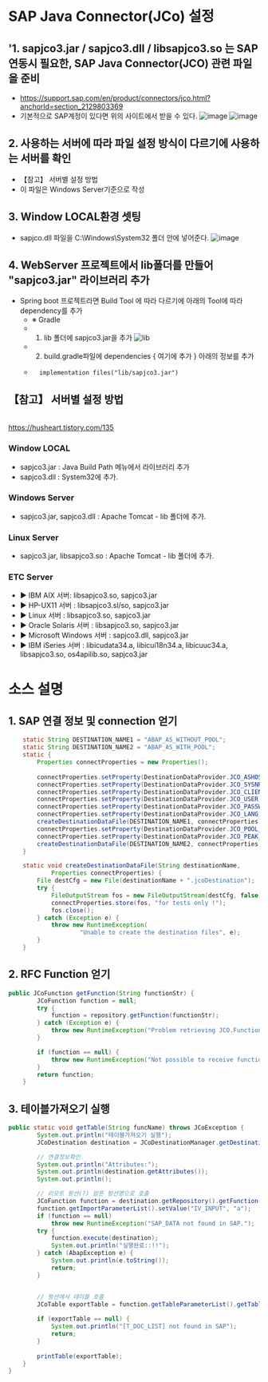 # SAP Java Connector(JCo) 설정
## '1. sapjco3.jar / sapjco3.dll / libsapjco3.so 는 SAP 연동시 필요한, SAP Java Connector(JCO) 관련 파일을 준비
- https://support.sap.com/en/product/connectors/jco.html?anchorId=section_2129803369
- 기본적으로 SAP계정이 있다면 위의 사이트에서 받을 수 있다.
![image](https://github.com/minya8703/WebHook/assets/97384342/c09b98d8-8ac5-4c9b-b14a-b8922c61cef1)
![image](https://github.com/minya8703/WebHook/assets/97384342/7882ee81-48d2-4e78-ae74-3e9ab58cd7d8)


## 2. 사용하는 서버에 따라 파일 설정 방식이 다르기에 사용하는 서버를 확인	
- 【참고】 서버별 설정 방법
- 이 파일은 Windows Server기준으로 작성

##  3. Window LOCAL환경 셋팅	
- sapjco.dll 파일을 C:\Windows\System32 폴더 안에 넣어준다.
![image](https://github.com/minya8703/WebHook/assets/97384342/b96faf41-84f1-4bb6-ac0f-b2abc1703034)
## 4. WebServer 프로젝트에서 lib폴더를 만들어 "sapjco3.jar" 라이브러리 추가		
- Spring boot 프로젝트라면 Build Tool 에 따라 다르기에 아래의 Tool에 따라 dependency를 추가	
  -	※ Gradle
  -	1. lib 폴더에 sapjco3.jar을 추가
![lib](https://github.com/minya8703/WebHook/assets/97384342/39b6840e-20fe-4c67-a719-5763f42d5978)
  -	2. build.gradle파일에 dependencies { 여기에 추가 } 아래의 정보를 추가
  -	      implementation files("lib/sapjco3.jar")

## 【참고】 서버별 설정 방법
<br> https://husheart.tistory.com/135
###  Window LOCAL
- sapjco3.jar : Java Build Path 메뉴에서 라이브러리 추가
- sapjco3.dll : System32에 추가.

###  Windows Server
- sapjco3.jar, sapjco3.dll : Apache Tomcat - lib 폴더에 추가.

###  Linux Server
- sapjco3.jar, libsapjco3.so : Apache Tomcat - lib 폴더에 추가.

###  ETC Server
- ▶ IBM AIX 서버: libsapjco3.so, sapjco3.jar
- ▶ HP-UX11 서버 : libsapjco3.sl/so, sapjco3.jar
- ▶ Linux 서버 : libsapjco3.so, sapjco3.jar
- ▶ Oracle Solaris 서버 : libsapjco3.so, sapjco3.jar
- ▶ Microsoft Windows 서버 : sapjco3.dll, sapjco3.jar
- ▶ IBM iSeries 서버 : libicudata34.a, libicui18n34.a, libicuuc34.a, libsapjco3.so, os4apilib.so, sapjco3.jar


# 소스 설명
## 1. SAP 연결 정보 및 connection 얻기
```JAVA
	static String DESTINATION_NAME1 = "ABAP_AS_WITHOUT_POOL";
	static String DESTINATION_NAME2 = "ABAP_AS_WITH_POOL";
	static {
		Properties connectProperties = new Properties();
	   
		connectProperties.setProperty(DestinationDataProvider.JCO_ASHOST,"00.000.000.000");
		connectProperties.setProperty(DestinationDataProvider.JCO_SYSNR, "00");
		connectProperties.setProperty(DestinationDataProvider.JCO_CLIENT, "100");
		connectProperties.setProperty(DestinationDataProvider.JCO_USER,"username");
		connectProperties.setProperty(DestinationDataProvider.JCO_PASSWD,"123456");
		connectProperties.setProperty(DestinationDataProvider.JCO_LANG, "KO");
		createDestinationDataFile(DESTINATION_NAME1, connectProperties);
		connectProperties.setProperty(DestinationDataProvider.JCO_POOL_CAPACITY, "3");
		connectProperties.setProperty(DestinationDataProvider.JCO_PEAK_LIMIT,"10");
		createDestinationDataFile(DESTINATION_NAME2, connectProperties);
	}

	static void createDestinationDataFile(String destinationName,
			Properties connectProperties) {
		File destCfg = new File(destinationName + ".jcoDestination");
		try {
			FileOutputStream fos = new FileOutputStream(destCfg, false);
			connectProperties.store(fos, "for tests only !");
			fos.close();
		} catch (Exception e) {
			throw new RuntimeException(
					"Unable to create the destination files", e);
		}
	}
```
## 2. RFC Function 얻기
``` java
public JCoFunction getFunction(String functionStr) {
		JCoFunction function = null;
		try {
			function = repository.getFunction(functionStr);
		} catch (Exception e) {
			throw new RuntimeException("Problem retrieving JCO.Function object.");
		}

		if (function == null) {
			throw new RuntimeException("Not possible to receive function. ");
		}
		return function;
	}
```

## 3. 테이블가져오기 실행
``` java
public static void getTable(String funcName) throws JCoException {
		System.out.println("테이블가져오기 실행");
		JCoDestination destination = JCoDestinationManager.getDestination(ABAP_AS);

		// 연결정보확인.
		System.out.println("Attributes:");
		System.out.println(destination.getAttributes());
		System.out.println();

		// 리모트 펑션(?) 암튼 펑션명으로 호출
		JCoFunction function = destination.getRepository().getFunction(funcName);
		function.getImportParameterList().setValue("IV_INPUT", "a");
		if (function == null)
			throw new RuntimeException("SAP_DATA not found in SAP.");
		try {
			function.execute(destination);
			System.out.println("실행완료::!!");
		} catch (AbapException e) {
			System.out.println(e.toString());
			return;
		}


		// 펑션에서 테이블 호출
		JCoTable exportTable = function.getTableParameterList().getTable("ET_OUTTAB");
		 
        if (exportTable == null) {
            System.out.println("[T_DOC_LIST] not found in SAP");
            return;
        }
 
        printTable(exportTable);
	}
}
```
